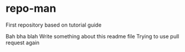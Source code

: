 repo-man
========

First repository based on tutorial guide

Bah bha blah
Write something about this readme file
Trying to use pull request again
